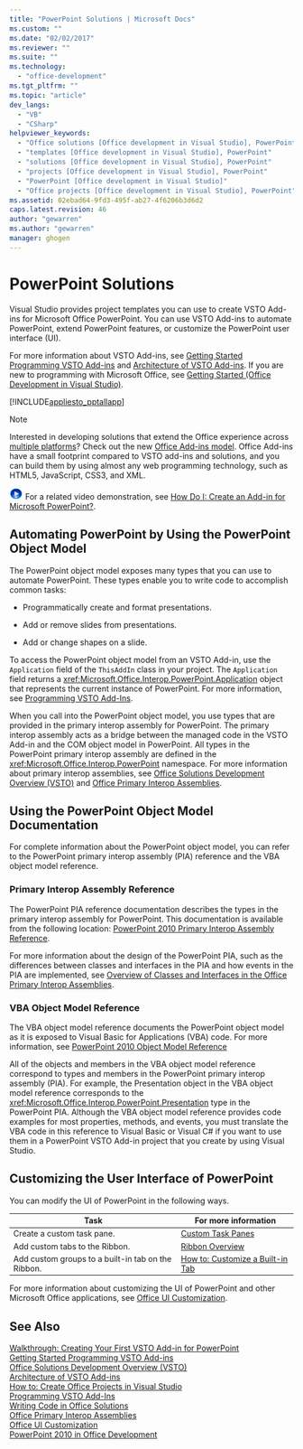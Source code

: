 ```yaml
---
title: "PowerPoint Solutions | Microsoft Docs"
ms.custom: ""
ms.date: "02/02/2017"
ms.reviewer: ""
ms.suite: ""
ms.technology: 
  - "office-development"
ms.tgt_pltfrm: ""
ms.topic: "article"
dev_langs: 
  - "VB"
  - "CSharp"
helpviewer_keywords: 
  - "Office solutions [Office development in Visual Studio], PowerPoint"
  - "templates [Office development in Visual Studio], PowerPoint"
  - "solutions [Office development in Visual Studio], PowerPoint"
  - "projects [Office development in Visual Studio], PowerPoint"
  - "PowerPoint [Office development in Visual Studio]"
  - "Office projects [Office development in Visual Studio], PowerPoint"
ms.assetid: 02ebad64-9fd3-495f-ab27-4f6206b3d6d2
caps.latest.revision: 46
author: "gewarren"
ms.author: "gewarren"
manager: ghogen
---
```

# PowerPoint Solutions
  Visual Studio provides project templates you can use to create VSTO Add-ins for Microsoft Office PowerPoint. You can use VSTO Add-ins to automate PowerPoint, extend PowerPoint features, or customize the PowerPoint user interface (UI).  
  
 For more information about VSTO Add-ins, see [Getting Started Programming VSTO Add-ins](../vsto/getting-started-programming-vsto-add-ins.md) and [Architecture of VSTO Add-ins](../vsto/architecture-of-vsto-add-ins.md). If you are new to programming with Microsoft Office, see [Getting Started &#40;Office Development in Visual Studio&#41;](../vsto/getting-started-office-development-in-visual-studio.md).  
  
 [!INCLUDE[appliesto_pptallapp](../vsto/includes/appliesto-pptallapp-md.md)]  
  
> [!NOTE]  
>  Interested in developing solutions that extend the Office experience across [multiple platforms](https://dev.office.com/add-in-availability)? Check out the new [Office Add-ins model](https://dev.office.com/docs/add-ins/overview/office-add-ins). Office Add-ins have a small footprint compared to VSTO add-ins and solutions, and you can build them by using almost any web programming technology, such as HTML5, JavaScript, CSS3, and XML.  
  
 ![link to video](../vsto/media/playvideo.gif "link to video") For a related video demonstration, see [How Do I: Create an Add-in for Microsoft PowerPoint?](http://go.microsoft.com/fwlink/?LinkId=132767).  
  
## Automating PowerPoint by Using the PowerPoint Object Model  
 The PowerPoint object model exposes many types that you can use to automate PowerPoint. These types enable you to write code to accomplish common tasks:  
  
-   Programmatically create and format presentations.  
  
-   Add or remove slides from presentations.  
  
-   Add or change shapes on a slide.  
  
 To access the PowerPoint object model from an VSTO Add-in, use the `Application` field of the `ThisAddIn` class in your project. The `Application` field returns a <xref:Microsoft.Office.Interop.PowerPoint.Application> object that represents the current instance of PowerPoint. For more information, see [Programming VSTO Add-Ins](../vsto/programming-vsto-add-ins.md).  
  
 When you call into the PowerPoint object model, you use types that are provided in the primary interop assembly for PowerPoint. The primary interop assembly acts as a bridge between the managed code in the VSTO Add-in and the COM object model in PowerPoint. All types in the PowerPoint primary interop assembly are defined in the <xref:Microsoft.Office.Interop.PowerPoint> namespace. For more information about primary interop assemblies, see [Office Solutions Development Overview &#40;VSTO&#41;](../vsto/office-solutions-development-overview-vsto.md) and [Office Primary Interop Assemblies](../vsto/office-primary-interop-assemblies.md).  
  
##  <a name="WordOMDocumentation"></a> Using the PowerPoint Object Model Documentation  
 For complete information about the PowerPoint object model, you can refer to the PowerPoint primary interop assembly (PIA) reference and the VBA object model reference.  
  
### Primary Interop Assembly Reference  
 The PowerPoint PIA reference documentation describes the types in the primary interop assembly for PowerPoint. This documentation is available from the following location: [PowerPoint 2010 Primary Interop Assembly Reference](http://go.microsoft.com/fwlink/?LinkId=189588).  
  
 For more information about the design of the PowerPoint PIA, such as the differences between classes and interfaces in the PIA and how events in the PIA are implemented, see [Overview of Classes and Interfaces in the Office Primary Interop Assemblies](http://go.microsoft.com/fwlink/?LinkId=199885).  
  
### VBA Object Model Reference  
 The VBA object model reference documents the PowerPoint object model as it is exposed to Visual Basic for Applications (VBA) code. For more information, see [PowerPoint 2010 Object Model Reference](http://go.microsoft.com/fwlink/?LinkId=199770)  
  
 All of the objects and members in the VBA object model reference correspond to types and members in the PowerPoint primary interop assembly (PIA). For example, the Presentation object in the VBA object model reference corresponds to the <xref:Microsoft.Office.Interop.PowerPoint.Presentation> type in the PowerPoint PIA. Although the VBA object model reference provides code examples for most properties, methods, and events, you must translate the VBA code in this reference to Visual Basic or Visual C# if you want to use them in a PowerPoint VSTO Add-in project that you create by using Visual Studio.  
  
## Customizing the User Interface of PowerPoint  
 You can modify the UI of PowerPoint in the following ways.  
  
|Task|For more information|  
|----------|--------------------------|  
|Create a custom task pane.|[Custom Task Panes](../vsto/custom-task-panes.md)|  
|Add custom tabs to the Ribbon.|[Ribbon Overview](../vsto/ribbon-overview.md)|  
|Add custom groups to a built-in tab on the Ribbon.|[How to: Customize a Built-in Tab](../vsto/how-to-customize-a-built-in-tab.md)|  
  
 For more information about customizing the UI of PowerPoint and other Microsoft Office applications, see [Office UI Customization](../vsto/office-ui-customization.md).  
  
## See Also  
 [Walkthrough: Creating Your First VSTO Add-in for PowerPoint](../vsto/walkthrough-creating-your-first-vsto-add-in-for-powerpoint.md)   
 [Getting Started Programming VSTO Add-ins](../vsto/getting-started-programming-vsto-add-ins.md)   
 [Office Solutions Development Overview &#40;VSTO&#41;](../vsto/office-solutions-development-overview-vsto.md)   
 [Architecture of VSTO Add-ins](../vsto/architecture-of-vsto-add-ins.md)   
 [How to: Create Office Projects in Visual Studio](../vsto/how-to-create-office-projects-in-visual-studio.md)   
 [Programming VSTO Add-Ins](../vsto/programming-vsto-add-ins.md)   
 [Writing Code in Office Solutions](../vsto/writing-code-in-office-solutions.md)   
 [Office Primary Interop Assemblies](../vsto/office-primary-interop-assemblies.md)   
 [Office UI Customization](../vsto/office-ui-customization.md)   
 [PowerPoint 2010 in Office Development](http://go.microsoft.com/fwlink/?LinkId=199015)  
  
  